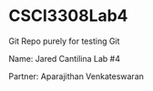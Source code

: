 # CSCI3308Lab4
Git Repo purely for testing Git

Name: Jared Cantilina
Lab #4

Partner: Aparajithan Venkateswaran
